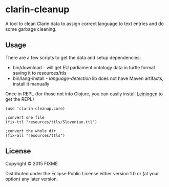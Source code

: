 # clarin-cleanup

A tool to clean Clarin data to assign correct language to text entries and do some garbage cleaning.

## Usage

There are a few scripts to get the data and setup dependencies:

* bin/download - will get EU parliament ontology data in turtle format saving it to resources/ttls 
* bin/lang-install - *language-detection* lib does not have Maven artifacts, install it manually

Once in REPL (for those not into Clojure, you can easily install [Leiningen](http://leiningen.org/) to get the REPL)

```
(use 'clarin-cleanup.core)

;convert one file
(fix-ttl "resources/ttls/Slovenian.ttl")

;convert the whole dir
(fix-all "resources/ttls")

```

## License

Copyright © 2015 FIXME

Distributed under the Eclipse Public License either version 1.0 or (at
your option) any later version.
